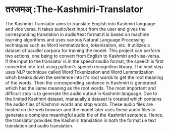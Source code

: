 # तरजमअ् :The-Kashmiri-Translator
The Kashmiri Translator aims to translate English into Kashmiri language and vice versa. It takes audio/text input from the user and gives the corresponding translation in audio/text format.It is based on machine learning algorithms and  uses various Natural Language Processing techniques such as Word lemmatization, tokenization, etc. It utilizes a dataset of parallel corpora for training the model.
This project can perform two actions, one being to convert from English to Kashmiri and visa-versa. If the input to the translator is in the speech/audio format, the speech is first converted into text using python's speech recognition library. 
The next step uses NLP technique called Word Tokenization and Word Lemmatization whch breaks down the sentence into it's root words to get the root meaning of the words. Then the corresponding sentence in Kashmiri is generated which has the same meaning as the root words.
The most important and difficult step is to generate the audio output in Kashmiri language. Due to the limited Kashmiri dataset, manaually a dataset is created which contains the audio files of Kashmiri words and stop words.
These audio files are hosted on the web browser and the model later uses these audio files to generate a complete meaningful audio file of the Kashmiri sentence.
Hence, the translator provides the Kashmiri translation in both the format i.e text translation and audio translation.
